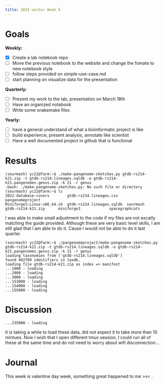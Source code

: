 ```yaml
---
title: 2024 winter Week 6
---
```


# Goals
**Weekly:**
- [x]  Create a lab notebook repo
- [ ]  Move the previous notebook to the website and change the fomate to new notebook style
- [ ]  follow steps provided on simple-use-case.md
- [ ]  start planning on visualize data for the presentation
 
**Quarterly:**
- [ ] Present my work to the lab, presentation on March 18th
- [ ] Have an organized notebook
- [ ] Write some snakemake files 

**Yearly:**
- [ ] have a general understand of what a bioinformatic project is like
- [ ] build experience, present analysis, annotate like scientist
- [ ] Have a well documented project in github that is functional
      
# Results
```
(sourmash) yc22@farm:~$ ./make-pangenome-sketches.py gtdb-rs214-k21.zip -t gtdb-rs214.lineages.sqldb -o gtdb-rs214-k21.pangenomes.genus.zip -k 21 -r genus
-bash: ./make-pangenome-sketches.py: No such file or directory
(sourmash) yc22@farm:~$ ls
2022-database-covers	    gtdb-rs214.lineages.csv    pangenomeproject
Miniforge3-Linux-x86_64.sh  gtdb-rs214.lineages.sqldb  sourmash
gtdb-rs214-k21.zip	    miniforge3		       spacegraphcats 
```
I was able to make small adjustment to the code if my files are not excatly matching the guide provided. Although these are very basic level skills, I am still glad that I am able to do it. Cause I would not be able to do it last quarter.

```
(sourmash) yc22@farm:~$ ./pangenomeproject/make-pangenome-sketches.py gtdb-rs214-k21.zip -t gtdb-rs214.lineages.sqldb -o gtdb-rs214-k21.pangenomes.genus.zip -k 21 -r genus 
loading taxonomies from ['gtdb-rs214.lineages.sqldb']
found 402709 identifiers in taxdb.
loading file gtdb-rs214-k21.zip as index => manifest
...1000 - loading
...2000 - loading
...3000 - loading
...153000 - loading
...154000 - loading
...155000 - loading
```
 
# Discussion
 ```
...235000 - loading
```
It is taking a while to load these data, did not expect it to take more than 10 mintues. Now I wish that I open different tmux session, I could run all of these at the same time and do not need to worry about wifi disconnection...


# Journal
This week is valentine day week, something great happened to me >v< .
